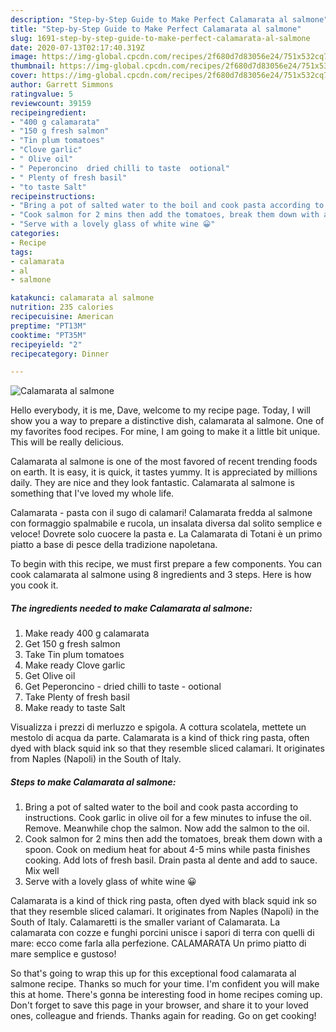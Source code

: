 ```yaml
---
description: "Step-by-Step Guide to Make Perfect Calamarata al salmone"
title: "Step-by-Step Guide to Make Perfect Calamarata al salmone"
slug: 1691-step-by-step-guide-to-make-perfect-calamarata-al-salmone
date: 2020-07-13T02:17:40.319Z
image: https://img-global.cpcdn.com/recipes/2f680d7d83056e24/751x532cq70/calamarata-al-salmone-recipe-main-photo.jpg
thumbnail: https://img-global.cpcdn.com/recipes/2f680d7d83056e24/751x532cq70/calamarata-al-salmone-recipe-main-photo.jpg
cover: https://img-global.cpcdn.com/recipes/2f680d7d83056e24/751x532cq70/calamarata-al-salmone-recipe-main-photo.jpg
author: Garrett Simmons
ratingvalue: 5
reviewcount: 39159
recipeingredient:
- "400 g calamarata"
- "150 g fresh salmon"
- "Tin plum tomatoes"
- "Clove garlic"
- " Olive oil"
- " Peperoncino  dried chilli to taste  ootional"
- " Plenty of fresh basil"
- "to taste Salt"
recipeinstructions:
- "Bring a pot of salted water to the boil and cook pasta according to instructions. Cook garlic in olive oil for a few minutes to infuse the oil. Remove. Meanwhile chop the salmon. Now add the salmon to the oil."
- "Cook salmon for 2 mins then add the tomatoes, break them down with a spoon. Cook on medium heat for about 4-5 mins while pasta finishes cooking. Add lots of fresh basil. Drain pasta al dente and add to sauce. Mix well"
- "Serve with a lovely glass of white wine 😀"
categories:
- Recipe
tags:
- calamarata
- al
- salmone

katakunci: calamarata al salmone 
nutrition: 235 calories
recipecuisine: American
preptime: "PT13M"
cooktime: "PT35M"
recipeyield: "2"
recipecategory: Dinner

---
```



![Calamarata al salmone](https://img-global.cpcdn.com/recipes/2f680d7d83056e24/751x532cq70/calamarata-al-salmone-recipe-main-photo.jpg)

Hello everybody, it is me, Dave, welcome to my recipe page. Today, I will show you a way to prepare a distinctive dish, calamarata al salmone. One of my favorites food recipes. For mine, I am going to make it a little bit unique. This will be really delicious.

Calamarata al salmone is one of the most favored of recent trending foods on earth. It is easy, it is quick, it tastes yummy. It is appreciated by millions daily. They are nice and they look fantastic. Calamarata al salmone is something that I've loved my whole life.

Calamarata - pasta con il sugo di calamari! Calamarata fredda al salmone con formaggio spalmabile e rucola, un insalata diversa dal solito semplice e veloce! Dovrete solo cuocere la pasta e. La Calamarata di Totani è un primo piatto a base di pesce della tradizione napoletana.


To begin with this recipe, we must first prepare a few components. You can cook calamarata al salmone using 8 ingredients and 3 steps. Here is how you cook it.

<!--inarticleads1-->

##### The ingredients needed to make Calamarata al salmone:

1. Make ready 400 g calamarata
1. Get 150 g fresh salmon
1. Take Tin plum tomatoes
1. Make ready Clove garlic
1. Get  Olive oil
1. Get  Peperoncino - dried chilli to taste - ootional
1. Take  Plenty of fresh basil
1. Make ready to taste Salt


Visualizza i prezzi di merluzzo e spigola. A cottura scolatela, mettete un mestolo di acqua da parte. Calamarata is a kind of thick ring pasta, often dyed with black squid ink so that they resemble sliced calamari. It originates from Naples (Napoli) in the South of Italy. 

<!--inarticleads2-->

##### Steps to make Calamarata al salmone:

1. Bring a pot of salted water to the boil and cook pasta according to instructions. Cook garlic in olive oil for a few minutes to infuse the oil. Remove. Meanwhile chop the salmon. Now add the salmon to the oil.
1. Cook salmon for 2 mins then add the tomatoes, break them down with a spoon. Cook on medium heat for about 4-5 mins while pasta finishes cooking. Add lots of fresh basil. Drain pasta al dente and add to sauce. Mix well
1. Serve with a lovely glass of white wine 😀


Calamarata is a kind of thick ring pasta, often dyed with black squid ink so that they resemble sliced calamari. It originates from Naples (Napoli) in the South of Italy. Calamaretti is the smaller variant of Calamarata. La calamarata con cozze e funghi porcini unisce i sapori di terra con quelli di mare: ecco come farla alla perfezione. CALAMARATA Un primo piatto di mare semplice e gustoso! 

So that's going to wrap this up for this exceptional food calamarata al salmone recipe. Thanks so much for your time. I'm confident you will make this at home. There's gonna be interesting food in home recipes coming up. Don't forget to save this page in your browser, and share it to your loved ones, colleague and friends. Thanks again for reading. Go on get cooking!
